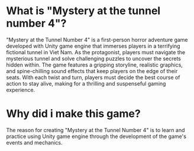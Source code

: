 # What is "Mystery at the tunnel number 4"?
  "Mystery at the Tunnel Number 4" is a first-person horror adventure game developed with Unity game engine that immerses players in a terrifying fictional tunnel in Viet Nam. As the protagonist, players must navigate the mysterious tunnel and solve challenging puzzles to uncover the secrets hidden within. The game features a gripping storyline, realistic graphics, and spine-chilling sound effects that keep players on the edge of their seats. With each twist and turn, players must decide the best course of action to stay alive, making for a thrilling and suspenseful gaming experience.
# Why did i make this game?
The reason for creating "Mystery at the Tunnel Number 4" is to learn and practice using Unity game engine through the development of the game's events and mechanics.
